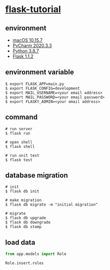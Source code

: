 # [flask-tutorial](https://github.com/miguelgrinberg/flasky)

## environment

- [macOS 10.15.7](https://www.apple.com/tw/macos/catalina/)
- [PyCharm 2020.3.3](https://www.jetbrains.com/pycharm/)
- [Python 3.8.7](https://www.python.org/)
- [Flask 1.1.2](https://flask.palletsprojects.com/en/1.1.x/)

## environment variable

```shell
$ export FLASK_APP=main.py
$ export FLASK_CONFIG=development
$ export MAIL_USERNAME=<your email address>
$ export MAIL_PASSWORD=<your email password>
$ export FLASKY_ADMIN=<your email address>
```

## command

```shell
# run server
$ flask run

# open shell
$ flask shell

# run unit test
$ flask test
```

## database migration

```shell
# init
$ flask db init

# make migration
$ flask db migrate -m "initial migration"

# migrate
$ flask db upgrade
$ flask db downgrade
$ flask db stamp
```

## load data

```python
from app.models import Role

Role.insert.roles
```
